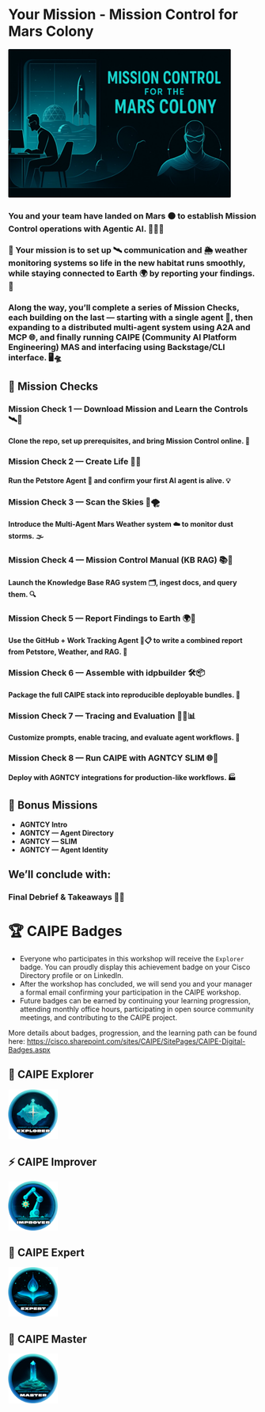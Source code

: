 # Your Mission - Mission Control for Mars Colony

<img src="images/mission-control.svg" alt="Mission Control" width="450">

### You and your team have landed on **Mars** 🟠 to establish **Mission Control operations with Agentic AI**. 📡🤖🚀

### 🎯 Your **mission** is to set up 🛰️ communication and 🌦️ weather monitoring systems so life in the new habitat runs smoothly, while staying connected to Earth 🌍 by reporting your findings. 📡

### Along the way, you’ll complete a **series of Mission Checks**, each building on the last — starting with a single agent 🤖, then expanding to a distributed multi-agent system using A2A and MCP 🌐, and finally running CAIPE (Community AI Platform Engineering) MAS and interfacing using Backstage/CLI interface. 🖥️🛸


## 🧭 Mission Checks

### **Mission Check 1 — Download Mission and Learn the Controls** 🛰️📝

#### Clone the repo, set up prerequisites, and bring Mission Control online. 🚀

### **Mission Check 2 — Create Life** 🧬🤖

#### Run the **Petstore Agent** 🐾 and confirm your first AI agent is alive. 💡

### **Mission Check 3 — Scan the Skies** 🌌🌪️

#### Introduce the **Multi-Agent Mars Weather** system ☁️ to monitor dust storms. 🌫️

### **Mission Check 4 — Mission Control Manual (KB RAG)** 📚🧠

#### Launch the **Knowledge Base RAG system** 🗂️, ingest docs, and query them. 🔍

### **Mission Check 5 — Report Findings to Earth** 🌍📝

#### Use the **GitHub + Work Tracking Agent** 🐙📋 to write a combined report from Petstore, Weather, and RAG. 📨

### **Mission Check 6 — Assemble with idpbuilder** 🛠️📦

#### Package the full CAIPE stack into reproducible deployable bundles. 🎁

### **Mission Check 7 — Tracing and Evaluation** 🕵️‍♂️📊

#### Customize prompts, enable tracing, and evaluate agent workflows. 🧪

### **Mission Check 8 — Run CAIPE with AGNTCY SLIM** 🌐🤝

#### Deploy with AGNTCY integrations for production-like workflows. 🏭

## 🎯 Bonus Missions

* **AGNTCY Intro**
* **AGNTCY — Agent Directory**
* **AGNTCY — SLIM**
* **AGNTCY — Agent Identity**

## We’ll conclude with:

### **Final Debrief & Takeaways** 🏁📢

# 🏆 CAIPE Badges

- Everyone who participates in this workshop will receive the `Explorer` badge. You can proudly display this achievement badge on your Cisco Directory profile or on LinkedIn.
- After the workshop has concluded, we will send you and your manager a formal email confirming your participation in the CAIPE workshop.
- Future badges can be earned by continuing your learning progression, attending monthly office hours, participating in open source community meetings, and contributing to the CAIPE project.

More details about badges, progression, and the learning path can be found here:
https://cisco.sharepoint.com/sites/CAIPE/SitePages/CAIPE-Digital-Badges.aspx

## 🚀 CAIPE Explorer

<img src="images/badge-explorer.svg" alt="Mission Control" width="100">

## ⚡ CAIPE Improver

<img src="images/badge-improver.svg" alt="Mission Control" width="100">

## 🎯 CAIPE Expert

<img src="images/badge-expert.svg" alt="Mission Control" width="100">

## 👑 CAIPE Master

<img src="images/badge-master.svg" alt="Mission Control" width="100">